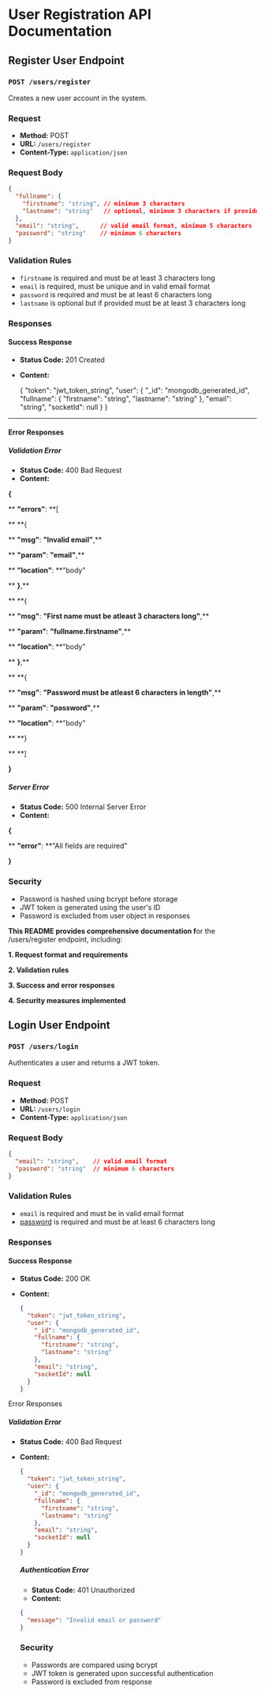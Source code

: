 # User Registration API Documentation

## Register User Endpoint

### `POST /users/register`

Creates a new user account in the system.

### Request

- **Method:** POST
- **URL:** `/users/register`
- **Content-Type:** `application/json`

### Request Body

```json
{
  "fullname": {
    "firstname": "string", // minimum 3 characters
    "lastname": "string"   // optional, minimum 3 characters if provided
  },
  "email": "string",      // valid email format, minimum 5 characters
  "password": "string"    // minimum 6 characters
}
```

### Validation Rules

* `firstname` is required and must be at least 3 characters long
* `email` is required, must be unique and in valid email format
* `password` is required and must be at least 6 characters long
* `lastname` is optional but if provided must be at least 3 characters long

### Responses

#### Success Response

* **Status Code:** 201 Created
* **Content:**

  {
  "token": "jwt_token_string",
  "user": {
  "_id": "mongodb_generated_id",
  "fullname": {
  "firstname": "string",
  "lastname": "string"
  },
  "email": "string",
  "socketId": null
  }
  }

---

#### Error Responses

##### Validation Error

* **Status Code:** 400 Bad Request
* **Content:**

**{**

**  **"errors"**: **[

**    **{

**      **"msg"**: **"Invalid email"**,**

**      **"param"**: **"email"**,**

**      **"location"**: **"body"

**    **}**,**

**    **{

**      **"msg"**: **"First name must be atleast 3 characters long"**,**

**      **"param"**: **"fullname.firstname"**,**

**      **"location"**: **"body"

**    **}**,**

**    **{

**      **"msg"**: **"Password must be atleast 6 characters in length"**,**

**      **"param"**: **"password"**,**

**      **"location"**: **"body"

**    **}

**  **]

**}**

##### Server Error

* **Status Code:** 500 Internal Server Error
* **Content:**

**{**

**  **"error"**: **"All fields are required"

**}**

### Security

* Password is hashed using bcrypt before storage
* JWT token is generated using the user's ID
* Password is excluded from user object in responses

**This README provides comprehensive documentation f**or the /users/register endpoint, including:

**1. Request format and requirements**

**2. Validation rules**

**3. Success and error responses**

**4. Security measures implemented**



## Login User Endpoint

### `POST /users/login`

Authenticates a user and returns a JWT token.

### Request

- **Method:** POST
- **URL:** `/users/login`
- **Content-Type:** `application/json`

### Request Body

```json
{
  "email": "string",    // valid email format
  "password": "string"  // minimum 6 characters
}
```


### Validation Rules

* `email` is required and must be in valid email format
* [password](vscode-file://vscode-app/c:/Users/tusha/AppData/Local/Programs/Microsoft%20VS%20Code/resources/app/out/vs/code/electron-sandbox/workbench/workbench.html) is required and must be at least 6 characters long

### Responses

#### Success Response

* **Status Code:** 200 OK
* **Content:**

  ```json
  {
    "token": "jwt_token_string",
    "user": {
      "_id": "mongodb_generated_id",
      "fullname": {
        "firstname": "string",
        "lastname": "string"
      },
      "email": "string",
      "socketId": null
    }
  }
  ```

Error Responses

##### Validation Error

* **Status Code:** 400 Bad Request
* **Content:**

  ```json
  {
    "token": "jwt_token_string",
    "user": {
      "_id": "mongodb_generated_id",
      "fullname": {
        "firstname": "string",
        "lastname": "string"
      },
      "email": "string",
      "socketId": null
    }
  }
  ```
  ##### Authentication Error


  * **Status Code:** 401 Unauthorized
  * **Content:**

  ```json
  {
    "message": "Invalid email or password"
  }
  ```
  ### Security

  * Passwords are compared using bcrypt
  * JWT token is generated upon successful authentication
  * Password is excluded from response
